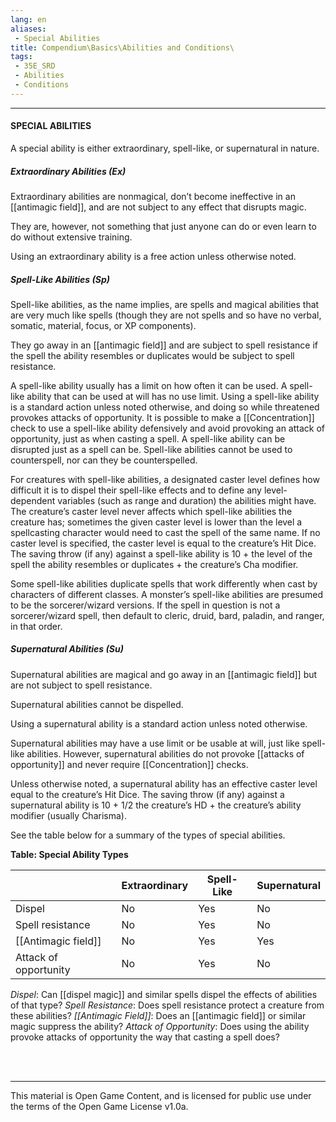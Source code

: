 ```yaml
---
lang: en
aliases:
 - Special Abilities
title: Compendium\Basics\Abilities and Conditions\
tags: 
 - 35E_SRD
 - Abilities
 - Conditions
---
```


---
#### SPECIAL ABILITIES


A special ability is either extraordinary, spell-like, or supernatural in nature.

##### Extraordinary Abilities (Ex)

Extraordinary abilities are nonmagical, don’t become ineffective in an [[antimagic field]], and are not subject to any effect that disrupts magic. 

They are, however, not something that just anyone can do or even learn to do without extensive training. 

Using an extraordinary ability is a free action unless otherwise noted.

##### Spell-Like Abilities (Sp)

Spell-like abilities, as the name implies, are spells and magical abilities that are very much like spells (though they are not spells and so have no verbal, somatic, material, focus, or XP components). 

They go away in an [[antimagic field]] and are subject to spell resistance if the spell the ability resembles or duplicates would be subject to spell resistance.

A spell-like ability usually has a limit on how often it can be used. A spell-like ability that can be used at will has no use limit. Using a spell-like ability is a standard action unless noted otherwise, and doing so while threatened provokes attacks of opportunity. It is possible to make a [[Concentration]] check to use a spell-like ability defensively and avoid provoking an attack of opportunity, just as when casting a spell. A spell-like ability can be disrupted just as a spell can be. Spell-like abilities cannot be used to counterspell, nor can they be counterspelled.

For creatures with spell-like abilities, a designated caster level defines how difficult it is to dispel their spell-like effects and to define any level-dependent variables (such as range and duration) the abilities might have. The creature’s caster level never affects which spell-like abilities the creature has; sometimes the given caster level is lower than the level a spellcasting character would need to cast the spell of the same name. If no caster level is specified, the caster level is equal to the creature’s Hit Dice. The saving throw (if any) against a spell-like ability is 10 + the level of the spell the ability resembles or duplicates + the creature’s Cha modifier.

Some spell-like abilities duplicate spells that work differently when cast by characters of different classes. A monster’s spell-like abilities are presumed to be the sorcerer/wizard versions. If the spell in question is not a sorcerer/wizard spell, then default to cleric, druid, bard, paladin, and ranger, in that order.

##### Supernatural Abilities (Su)

Supernatural abilities are magical and go away in an [[antimagic field]] but are not subject to spell resistance. 

Supernatural abilities cannot be dispelled. 

Using a supernatural ability is a standard action unless noted otherwise.

Supernatural abilities may have a use limit or be usable at will, just like spell-like abilities. However, supernatural abilities do not provoke [[attacks of opportunity]] and never require [[Concentration]] checks. 

Unless otherwise noted, a supernatural ability has an effective caster level equal to the creature’s Hit Dice. The saving throw (if any) against a supernatural ability is 10 + 1/2 the creature’s HD + the creature’s ability modifier (usually Charisma).

See the table below for a summary of the types of special abilities.

**Table: Special Ability Types**

||Extraordinary|Spell-Like|Supernatural|
|---|---|---|---|
|Dispel|No|Yes|No|
|Spell resistance|No|Yes|No|
|[[Antimagic field]]|No|Yes|Yes|
|Attack of opportunity|No|Yes|No|
_Dispel_: Can [[dispel magic]] and similar spells dispel the effects of abilities of that type?
_Spell Resistance_: Does spell resistance protect a creature from these abilities?
_[[Antimagic Field]]_: Does an [[antimagic field]] or similar magic suppress the ability?
_Attack of Opportunity_: Does using the ability provoke attacks of opportunity the way that casting a spell does?


<br><br>



---



This material is Open Game Content, and is licensed for public use under the terms of the Open Game License v1.0a.

